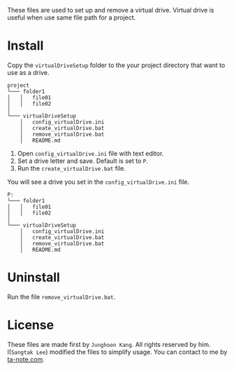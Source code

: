 These files are used to set up and remove a virtual drive. Virtual drive is useful when use same file path for a project.

# Install
Copy the `virtualDriveSetup` folder to the your project directory that want to use as a drive.
```
project
└─── folder1
│   │   file01
│   │   file02
│
└─── virtualDriveSetup
    │   config_virtualDrive.ini
    │   create_virtualDrive.bat
    │   remove_virtualDrive.bat
    │   README.md
```
1. Open `config_virtualDrive.ini` file with text editor.
2. Set a drive letter and save. Default is set to `P`.
3. Run the `create_virtualDrive.bat` file.

You will see a drive you set in the `config_virtualDrive.ini` file.
```
P:
└─── folder1
│   │   file01
│   │   file02
│
└─── virtualDriveSetup
    │   config_virtualDrive.ini
    │   create_virtualDrive.bat
    │   remove_virtualDrive.bat
    │   README.md
```

# Uninstall
Run the file `remove_virtualDrive.bat`.

# License
These files are made first by `Junghoon Kang`. All rights reserved by him. I(`Sangtak Lee`) modified the files to simplify usage. You can contact to me by [ta-note.com](https://ta-note.com).